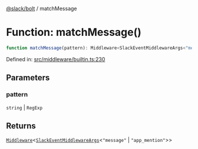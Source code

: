 [@slack/bolt](../index.md) / matchMessage

# Function: matchMessage()

```ts
function matchMessage(pattern): Middleware<SlackEventMiddlewareArgs<"message" | "app_mention">>;
```

Defined in: [src/middleware/builtin.ts:230](https://github.com/slackapi/bolt-js/blob/main/src/middleware/builtin.ts#L230)

## Parameters

### pattern

`string` | `RegExp`

## Returns

[`Middleware`](../type-aliases/Middleware.md)\<[`SlackEventMiddlewareArgs`](../type-aliases/SlackEventMiddlewareArgs.md)\<`"message"` \| `"app_mention"`\>\>
